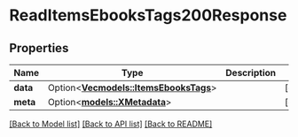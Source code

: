 # ReadItemsEbooksTags200Response

## Properties

Name | Type | Description | Notes
------------ | ------------- | ------------- | -------------
**data** | Option<[**Vec<models::ItemsEbooksTags>**](ItemsEbooksTags.md)> |  | [optional]
**meta** | Option<[**models::XMetadata**](x-metadata.md)> |  | [optional]

[[Back to Model list]](../README.md#documentation-for-models) [[Back to API list]](../README.md#documentation-for-api-endpoints) [[Back to README]](../README.md)


